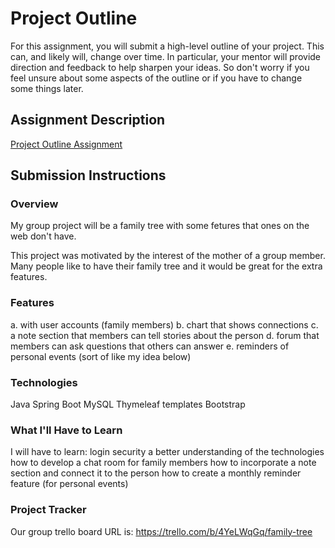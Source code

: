 # Project Outline
For this assignment, you will submit a high-level outline of your project. This can, and likely will, change over time. In particular, your mentor will provide direction and feedback to help sharpen your ideas. So don't worry if you feel unsure about some aspects of the outline or if you have to change some things later.

## Assignment Description
[Project Outline Assignment](https://education.launchcode.org/liftoff/modules/assignments/project-outline)

## Submission Instructions

### Overview

My group project will be a family tree with some fetures that ones on the web don't have.

This project was motivated by the interest of the mother of a group member.  Many people like to have their family tree and it would be great for the extra features.

### Features

a. with user accounts (family members)
b. chart that shows connections
c. a note section that members can tell stories about the person
d. forum that members can ask questions that others can answer
e. reminders of personal events (sort of like my idea below)

### Technologies

Java
Spring Boot
MySQL
Thymeleaf templates
Bootstrap

### What I'll Have to Learn

I will have to learn:
login security 
a better understanding of the technologies 
how to develop a chat room for family members
how to incorporate a note section and connect it to the person
how to create a monthly reminder feature (for personal events)

### Project Tracker

Our group trello board URL is:
https://trello.com/b/4YeLWqGq/family-tree 
